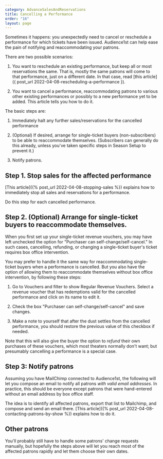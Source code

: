 ```yaml
---
category: AdvanceSalesAndReservations
title: Cancelling a Performance
order: "16"
layout: page
---
```


Sometimes it happens: you unexpectedly need to cancel or reschedule a performance
for which tickets have been issued.  Audience1st can help ease the
pain of notifying and reaccommodating your patrons.

There are two possible scenarios:

1. You want to reschedule an existing performance, but keep all or
most reservations the same.  That is, mostly the same patrons will
come to that performance, just on a different date.
In that case, read [this article]({
post_url 2022-04-08-rescheduling-a-performance }).

2. You want to cancel a performance, reaccommodating patrons to
various other
existing performances or possibly to a new performance yet to be
added.  This article tells you how to do it.

    


The basic steps
are:

1. Immediately halt any further sales/reservations for the cancelled
performance

2. (Optional) If desired, arrange for single-ticket buyers
(non-subscribers) to be able to reaccommodate themselves.
(Subscribers can generally do this already, unless you've taken
specific steps in Season Setup to prevent it.)

3. Notify patrons.


## Step 1. Stop sales for the affected performance

[This article]({% post_url 2022-04-08-stopping-sales %}) explains how
to immediately stop all sales and reservations for a performance. 

Do this step for each cancelled performance.

## Step 2. (Optional) Arrange for single-ticket buyers to reaccommodate themselves.

When you first set up your single-ticket revenue vouchers, you may
have left unchecked the option for "Purchaser can
self-change/self-cancel."  In such cases, cancelling, refunding, or
changing a single-ticket buyer's ticket requires box office
intervention.

You may prefer to handle it the same way for reaccommodating
single-ticket buyers when a performance is cancelled.  But you also
have the option of allowing them to reaccommodate themselves without
box office intervention, by following these steps:

1. Go to Vouchers and filter to show Regular Revenue Vouchers.  Select
a revenue voucher that has redemptions valid for the cancelled
performance and click on its name to edit it.

2. Check the box "Purchaser can self-change/self-cancel" and save
changes.

3. Make a note to yourself that after the dust settles from the
cancelled performance, you should restore the previous value of this
checkbox if needed.

Note that this will also give the buyer the option to _refund_ their
own purchases of these vouchers, which most theaters normally don't
want; but presumably cancelling a performance is a special case.

## Step 3: Notify patrons

Assuming you have MailChimp connected to Audience1st, the following
will let you compose an email to notify all patrons _with valid email addresses_. 
In practice, this should be everyone except patrons that were
hand-entered without an email address by box office staff.

The idea is to identify all affected patrons, export that list to
Mailchimp, and compose and send an email there.
[This article]({% post_url 2022-04-08-contacting-patrons-by-show %})
explains how to do it.

## Other patrons

You'll probably still have to handle some patrons' change requests
manually, but hopefully the steps above will let you reach most of the
affected patrons rapidly and let them choose their own dates.

